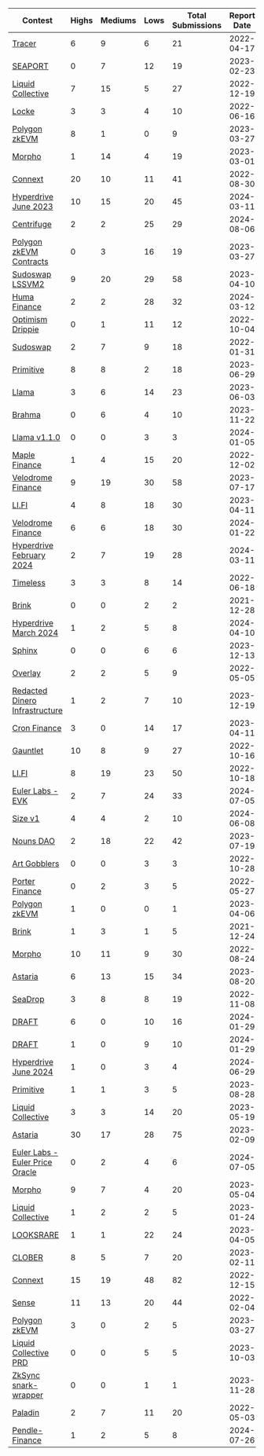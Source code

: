| Contest | Highs | Mediums | Lows | Total Submissions | Report Date |
| ------ | ----- | ------- | ---- | ----------------- |---------- |
| [Tracer](https://github.com/spearbit/portfolio/blob/master/pdfs/Tracer-Spearbit-Security-Review.pdf) | 6 | 9 | 6 | 21 | 2022-04-17 |
| [SEAPORT](https://github.com/spearbit/portfolio/blob/master/pdfs/Seaport-Spearbit-Security-Review.pdf) | 0 | 7 | 12 | 19 | 2023-02-23 |
| [Liquid Collective](https://github.com/spearbit/portfolio/blob/master/pdfs/LiquidCollective-Spearbit-Security-Review.pdf) | 7 | 15 | 5 | 27 | 2022-12-19 |
| [Locke](https://github.com/spearbit/portfolio/blob/master/pdfs/Locke-Spearbit-Security-Review.pdf) | 3 | 3 | 4 | 10 | 2022-06-16 |
| [Polygon zkEVM](https://github.com/spearbit/portfolio/blob/master/pdfs/PolygonzkEVM-Protocol/zkEVM-engagement-1-Spearbit-27-March.pdf) | 8 | 1 | 0 | 9 | 2023-03-27 |
| [Morpho](https://github.com/spearbit/portfolio/blob/master/pdfs/MorphoV1-Spearbit-Security-Review.pdf) | 1 | 14 | 4 | 19 | 2023-03-01 |
| [Connext](https://github.com/spearbit/portfolio/blob/master/pdfs/Connext-Spearbit-Security-Review.pdf) | 20 | 10 | 11 | 41 | 2022-08-30 |
| [Hyperdrive June 2023](https://github.com/spearbit/portfolio/blob/master/pdfs/Delv-Spearbit-Security-Review-June-2023.pdf) | 10 | 15 | 20 | 45 | 2024-03-11 |
| [Centrifuge](https://github.com/spearbit/portfolio/blob/master/pdfs/Centrifuge-Spearbit-Security-Review-July-2024.pdf) | 2 | 2 | 25 | 29 | 2024-08-06 |
| [Polygon zkEVM Contracts](https://github.com/spearbit/portfolio/blob/master/pdfs/zkEVM-bridge-Spearbit-27-March.pdf) | 0 | 3 | 16 | 19 | 2023-03-27 |
| [Sudoswap LSSVM2](https://github.com/spearbit/portfolio/blob/master/pdfs/SudoswapLSSVM2-Spearbit-Security-Review.pdf) | 9 | 20 | 29 | 58 | 2023-04-10 |
| [Huma Finance](https://github.com/spearbit/portfolio/blob/master/pdfs/Huma-2024-Spearbit-Security-Review.pdf) | 2 | 2 | 28 | 32 | 2024-03-12 |
| [Optimism Drippie](https://github.com/spearbit/portfolio/blob/master/pdfs/OptimismDrippie-Spearbit-Security-Review.pdf) | 0 | 1 | 11 | 12 | 2022-10-04 |
| [Sudoswap](https://github.com/spearbit/portfolio/blob/master/pdfs/Sudoswap-Spearbit-Security-Review.pdf) | 2 | 7 | 9 | 18 | 2022-01-31 |
| [Primitive](https://github.com/spearbit/portfolio/blob/master/pdfs/Primitive-Spearbit-Security-Review.pdf) | 8 | 8 | 2 | 18 | 2023-06-29 |
| [Llama](https://github.com/spearbit/portfolio/blob/master/pdfs/Llama-Spearbit-Security-Review.pdf) | 3 | 6 | 14 | 23 | 2023-06-03 |
| [Brahma](https://github.com/spearbit/portfolio/blob/master/pdfs/Brahma-Spearbit-Security-Review.pdf) | 0 | 6 | 4 | 10 | 2023-11-22 |
| [Llama v1.1.0](https://github.com/spearbit/portfolio/blob/master/pdfs/Llama-Spearbit-Dec-Security-Review.pdf) | 0 | 0 | 3 | 3 | 2024-01-05 |
| [Maple Finance](https://github.com/spearbit/portfolio/blob/master/pdfs/MapleV2.pdf) | 1 | 4 | 15 | 20 | 2022-12-02 |
| [Velodrome Finance](https://github.com/spearbit/portfolio/blob/master/pdfs/Velodrome-Spearbit-Security-Review.pdf) | 9 | 19 | 30 | 58 | 2023-07-17 |
| [LI.FI](https://github.com/spearbit/portfolio/blob/master/pdfs/LIFI-retainer1-Spearbit-Security-Review.pdf) | 4 | 8 | 18 | 30 | 2023-04-11 |
| [Velodrome Finance](https://github.com/spearbit/portfolio/blob/master/pdfs/Velodrome-Spearbit-Security-Review-Nov23.pdf) | 6 | 6 | 18 | 30 | 2024-01-22 |
| [Hyperdrive February 2024](https://github.com/spearbit/portfolio/blob/master/pdfs/Delv-Spearbit-Security-Review-February-2024.pdf) | 2 | 7 | 19 | 28 | 2024-03-11 |
| [Timeless](https://github.com/spearbit/portfolio/blob/master/pdfs/Timeless-Spearbit-Security-Review.pdf) | 3 | 3 | 8 | 14 | 2022-06-18 |
| [Brink](https://github.com/spearbit/portfolio/blob/master/pdfs/Brink-Spearbit-Security-Review-Engagement-2.pdf) | 0 | 0 | 2 | 2 | 2021-12-28 |
| [Hyperdrive March 2024](https://github.com/spearbit/portfolio/blob/master/pdfs/Delv-Spearbit-Security-Review-March-2024.pdf) | 1 | 2 | 5 | 8 | 2024-04-10 |
| [Sphinx](https://github.com/spearbit/portfolio/blob/master/pdfs/Sphinx-Spearbit-Security-Review.pdf) | 0 | 0 | 6 | 6 | 2023-12-13 |
| [Overlay](https://github.com/spearbit/portfolio/blob/master/pdfs/Overlay-Spearbit-Security-Review.pdf) | 2 | 2 | 5 | 9 | 2022-05-05 |
| [Redacted Dinero Infrastructure](https://github.com/spearbit/portfolio/blob/master/pdfs/Redacted-Dinero-Infrastructure-Security-Review.pdf) | 1 | 2 | 7 | 10 | 2023-12-19 |
| [Cron Finance](https://github.com/spearbit/portfolio/blob/master/pdfs/CronFinance-Spearbit-Security-Review.pdf) | 3 | 0 | 14 | 17 | 2023-04-11 |
| [Gauntlet](https://github.com/spearbit/portfolio/blob/master/pdfs/Gauntlet-Spearbit-Security-Review.pdf) | 10 | 8 | 9 | 27 | 2022-10-16 |
| [LI.FI](https://github.com/spearbit/portfolio/blob/master/pdfs/LIFI-Spearbit-Security-Review.pdf) | 8 | 19 | 23 | 50 | 2022-10-18 |
| [Euler Labs - EVK](https://github.com/spearbit/portfolio/blob/master/pdfs/Euler-Spearbit-Security-Review-EVK-April-2024.pdf) | 2 | 7 | 24 | 33 | 2024-07-05 |
| [Size v1](https://github.com/spearbit/portfolio/blob/master/pdfs/Size-Spearbit-Security-Review.pdf) | 4 | 4 | 2 | 10 | 2024-06-08 |
| [Nouns DAO](https://github.com/spearbit/portfolio/blob/master/pdfs/Nouns-Spearbit-Security-Review.pdf) | 2 | 18 | 22 | 42 | 2023-07-19 |
| [Art Gobblers](https://github.com/spearbit/portfolio/blob/master/pdfs/ArtGobblers-Spearbit-Security-Review.pdf) | 0 | 0 | 3 | 3 | 2022-10-28 |
| [Porter Finance](https://github.com/spearbit/portfolio/blob/master/pdfs/Porter-Spearbit-Security-Review.pdf) | 0 | 2 | 3 | 5 | 2022-05-27 |
| [Polygon zkEVM](https://github.com/spearbit/portfolio/blob/master/pdfs/PolygonzkEVM-Protocol/zkEVM-engagement-3-Spearbit-6-April.pdf) | 1 | 0 | 0 | 1 | 2023-04-06 |
| [Brink](https://github.com/spearbit/portfolio/blob/master/pdfs/Brink-Spearbit-Security-Review-Engagement-1.pdf) | 1 | 3 | 1 | 5 | 2021-12-24 |
| [Morpho](https://github.com/spearbit/portfolio/blob/master/pdfs/Morpho-Spearbit-Security-Review.pdf) | 10 | 11 | 9 | 30 | 2022-08-24 |
| [Astaria](https://github.com/spearbit/portfolio/blob/master/pdfs/Astaria-Spearbit-Security-Review-July.pdf) | 6 | 13 | 15 | 34 | 2023-08-20 |
| [SeaDrop](https://github.com/spearbit/portfolio/blob/master/pdfs/Seadrop-Spearbit-Security-Review.pdf) | 3 | 8 | 8 | 19 | 2022-11-08 |
| [DRAFT](https://github.com/spearbit/portfolio/blob/master/pdfs/report-blast-contracts-review-draft.pdf) | 6 | 0 | 10 | 16 | 2024-01-29 |
| [DRAFT](https://github.com/spearbit/portfolio/blob/master/pdfs/report-blast-node-review-draft.pdf) | 1 | 0 | 9 | 10 | 2024-01-29 |
| [Hyperdrive June 2024](https://github.com/spearbit/portfolio/blob/master/pdfs/Delv-Spearbit-Security-Review-June-2024.pdf) | 1 | 0 | 3 | 4 | 2024-06-29 |
| [Primitive](https://github.com/spearbit/portfolio/blob/master/pdfs/Primitive-Spearbit-Security-Review-July.pdf) | 1 | 1 | 3 | 5 | 2023-08-28 |
| [Liquid Collective](https://github.com/spearbit/portfolio/blob/master/pdfs/LiquidCollective3-Spearbit-Security-Review.pdf) | 3 | 3 | 14 | 20 | 2023-05-19 |
| [Astaria](https://github.com/spearbit/portfolio/blob/master/pdfs/Astaria-Spearbit-Security-Review.pdf) | 30 | 17 | 28 | 75 | 2023-02-09 |
| [Euler Labs - Euler Price Oracle](https://github.com/spearbit/portfolio/blob/master/pdfs/Euler-Spearbit-Security-Review-Oracle-April-2024.pdf) | 0 | 2 | 4 | 6 | 2024-07-05 |
| [Morpho](https://github.com/spearbit/portfolio/blob/master/pdfs/Morpho-Av3-Spearbit-Security-Review.pdf) | 9 | 7 | 4 | 20 | 2023-05-04 |
| [Liquid Collective](https://github.com/spearbit/portfolio/blob/master/pdfs/LiquidCollective2-Spearbit-Security-Review.pdf) | 1 | 2 | 2 | 5 | 2023-01-24 |
| [LOOKSRARE](https://github.com/spearbit/portfolio/blob/master/pdfs/LooksRare-Spearbit-Security-Review.pdf) | 1 | 1 | 22 | 24 | 2023-04-05 |
| [CLOBER](https://github.com/spearbit/portfolio/blob/master/pdfs/Clober-Spearbit-Security-Review.pdf) | 8 | 5 | 7 | 20 | 2023-02-11 |
| [Connext](https://github.com/spearbit/portfolio/blob/master/pdfs/ConnextNxtp-Spearbit-Security-Review.pdf) | 15 | 19 | 48 | 82 | 2022-12-15 |
| [Sense](https://github.com/spearbit/portfolio/blob/master/pdfs/Sense-Spearbit-Security-Review.pdf) | 11 | 13 | 20 | 44 | 2022-02-04 |
| [Polygon zkEVM](https://github.com/spearbit/portfolio/blob/master/pdfs/PolygonzkEVM-Protocol/zkEVM-engagement-2-Spearbit-27-March.pdf) | 3 | 0 | 2 | 5 | 2023-03-27 |
| [Liquid Collective PRD](https://github.com/spearbit/portfolio/blob/master/pdfs/LiquidCollectivePR-Spearbit-Security-Review-Sept.pdf) | 0 | 0 | 5 | 5 | 2023-10-03 |
| [ZkSync snark-wrapper](https://github.com/spearbit/portfolio/blob/master/pdfs/Matter-labs-snark-wrapper-Spearbit-Security-Review.pdf) | 0 | 0 | 1 | 1 | 2023-11-28 |
| [Paladin](https://github.com/spearbit/portfolio/blob/master/pdfs/Paladin-Spearbit-Security-Review.pdf) | 2 | 7 | 11 | 20 | 2022-05-03 |
| [Pendle-Finance](https://github.com/spearbit/portfolio/blob/master/pdfs/Pendle-Spearbit-Security-Review-July-2024.pdf) | 1 | 2 | 5 | 8 | 2024-07-26 |
